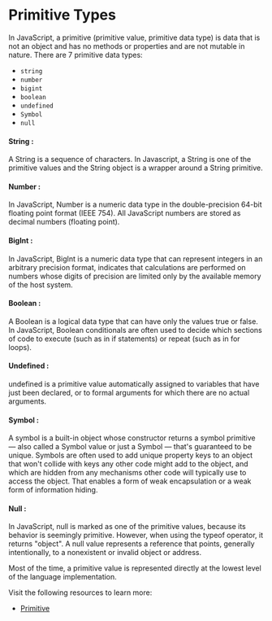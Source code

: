 # Primitive Types

In JavaScript, a primitive (primitive value, primitive data type) is data that is not an object and has no methods or properties and are not mutable in nature. There are 7 primitive data types:

- `string`
- `number`
- `bigint`
- `boolean`
- `undefined`
- `Symbol`
- `null`

#### String :
A String is a sequence of characters. In Javascript, a String is one of the primitive values and the String object is a wrapper around a String primitive.
#### Number :
In JavaScript, Number is a numeric data type in the double-precision 64-bit floating point format (IEEE 754). All JavaScript numbers are stored as decimal numbers (floating point).
#### BigInt :
In JavaScript, BigInt is a numeric data type that can represent integers in an arbitrary precision format, indicates that calculations are performed on numbers whose digits of precision are limited only  by the available memory of the host system.
#### Boolean :
A Boolean is a logical data type that can have only the values true or false. In JavaScript, Boolean conditionals are often used to decide which sections of code to execute (such as in if statements) or repeat (such as in for loops).
#### Undefined :
undefined is a primitive value automatically assigned to variables that have just been declared, or to formal arguments for which there are no actual arguments.
#### Symbol :
A symbol is a built-in object whose constructor returns a symbol primitive — also called a Symbol value or just a Symbol — that's guaranteed to be unique. Symbols are often used to add unique property keys to an object that won't collide with keys any other code might add to the object, and which are hidden from any mechanisms other code will typically use to access the object. That enables a form of weak encapsulation or a weak form of information hiding.
#### Null :
In JavaScript, null is marked as one of the primitive values, because its behavior is seemingly primitive. However, when using the typeof operator, it returns "object". A null value represents a reference that points, generally intentionally, to a nonexistent or invalid object or address.



Most of the time, a primitive value is represented directly at the lowest level of the language implementation.

Visit the following resources to learn more:

- [Primitive](https://developer.mozilla.org/en-US/docs/Glossary/Primitive)
